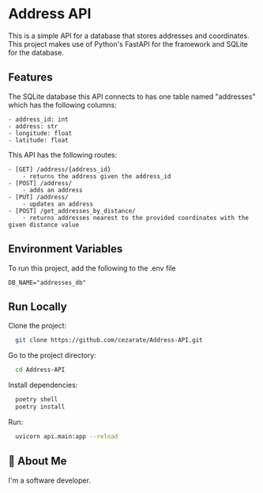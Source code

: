 
# Address API

This is a simple API for a database that stores addresses and coordinates. This project makes use of Python's FastAPI for the framework and SQLite for the database.
## Features

The SQLite database this API connects to has one table named "addresses" which has the following columns: 

    - address_id: int
    - address: str
    - longitude: float
    - latitude: float

This API has the following routes:

    - [GET] /address/{address_id}
        - returns the address given the address_id
    - [POST] /address/
        - adds an address
    - [PUT] /address/
        - updates an address
    - [POST] /get_addresses_by_distance/
        - returns addresses nearest to the provided coordinates with the given distance value
## Environment Variables

To run this project, add the following to the .env file

    DB_NAME="addresses_db"

## Run Locally

Clone the project:

```bash
  git clone https://github.com/cezarate/Address-API.git
```

Go to the project directory:

```bash
  cd Address-API
```

Install dependencies:

```bash
  poetry shell
  poetry install
```

Run:
```bash
  uvicorn api.main:app --reload
```
## 🚀 About Me
I'm a software developer.

